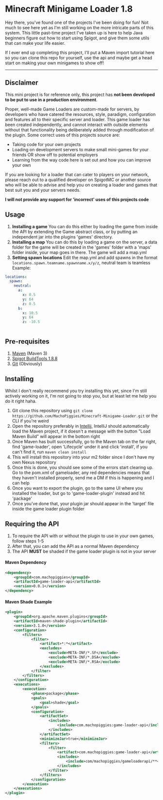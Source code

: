 Minecraft Minigame Loader 1.8
===========

Hey there, you've found one of the projects I've been doing for fun! Not much to see here yet as I'm still working on the more intricate parts of this system. This little past-time project I've taken up is here to help Java beginners figure out how to start using Spigot, and give them some utils that can make your life easier.

If I ever end up completing this project, I'll put a Maven import tutorial here so you can clone this repo for yourself, use the api and maybe get a head start on making your own minigames to show off!
***

Disclaimer
-----------
This mini project is for reference only, this project has **not been developed to be put to use in a production environment**.

Proper, well-made Game Loaders are custom-made for servers, by developers who have catered the resources, style, paradigm, configuration and features all to their specific server and loader. This game loader has been created independently, and cannot interact with outside elements without that functionality being deliberately added through modification of the plugin. Some correct uses of this projects source are:
 * Taking code for your own projects
 * Loading on development servers to make small mini-games for your friends OR show off to potential employers
 * Learning from the way code here is set out and how you can improve your own

If you are looking for a loader that can cater to players on your network, please reach out to a qualified developer on SpigotMC or another source who will be able to advise and help you on creating a loader and games that best suit you and your servers needs.

**I will not provide any support for 'incorrect' uses of this projects code**

Usage
-----------
1. **Installing a game**
You can do this either by loading the game from inside the API by extending the Game abstract class, or by putting an independent jar into the plugins 'games' directory.
2. **Installing a map**
You can do this by loading a game on the server, a data folder for the game will be created in the 'games' folder with a 'maps' folder inside, your map goes in there. The game will add a map.yml
3. **Setting spawn locations**
Edit the map.yml and add spawns in the format `locations.spawn.teamname.spawnname.x/y/z`, neutral team is teamless
Example:
```yml
locations:
  spawn:
    neutral:
      a:
        x: 0.5
        y: 64
        z: 0.5
      b:
        x: 10.5
        y: 64
        z: -10.5
  
```

Pre-requisites
-----------
1. [Maven](https://maven.apache.org/download.cgi?.) (Maven 3)
2. [Spigot BuildTools 1.8.8](https://www.spigotmc.org/wiki/buildtools/)
3. [Git](https://git-scm.com/downloads) (Obviously)

Installing
-----------

Whilst I don't really recommend you try installing this yet, since I'm still actively working on it, I'm not going to stop you, but at least let me help you do it right haha.

1. Git clone this repository using `git clone https://github.com/MachoPiggies/Minecraft-Minigame-Loader.git` or the CLI if you're weird 
2. Open the repository preferably in [Intellij](https://www.jetbrains.com/idea/download/?fromIDE=#section=windows), IntelliJ should automatically load the Maven project, if it doesn't a message with the button "Load Maven Build" will appear in the bottom right
3. Once Maven has built successfully, go to the Maven tab on the far right, find 'game-loader', open 'Lifecycle' under it and click 'install', if you can't find it, run `maven clean install`
4. This will install this repository into your m2 folder since I don't have my own Nexus repository
5. Once this is done, you should see some of the errors start clearing up. Go to the pom.xml of gameloader, any red dependencies means that they haven't installed properly, send me a DM if this is happening and I can help
6. Once you want to export the plugin, go to the same UI where you installed the loader, but go to 'game-loader-plugin' instead and hit 'package'
7. Once you've done that, your plugin jar should appear in the 'target' file inside the game loader plugin folder

Requiring the API
-----------

1. To require the API with or without the plugin to use in your own games, follow steps 1-5
2. After that, you can add the API as a normal Maven dependency
3. The API **MUST** be shaded if the game loader plugin is not in your server

#### Maven Dependency
```xml
<dependency>
    <groupId>com.machopiggies</groupId>
    <artifactId>game-loader-api</artifactId>
    <version>0.0.1</version>
</dependency>
```

#### Maven Shade Example
```xml
<plugin>
    <groupId>org.apache.maven.plugins</groupId>
    <artifactId>maven-shade-plugin</artifactId>
    <version>3.1.0</version>
    <configuration>
        <filters>
            <filter>
                <artifact>*:*</artifact>
                <excludes>
                    <exclude>META-INF/*.SF</exclude>
                    <exclude>META-INF/*.DSA</exclude>
                    <exclude>META-INF/*.RSA</exclude>
                </excludes>
            </filter>
        </filters>
    </configuration>
    <executions>
        <execution>
            <phase>package</phase>
            <goals>
                <goal>shade</goal>
            </goals>
            <configuration>
                <artifactSet>
                    <includes>
                        <include>com.machopiggies:game-loader-api</include>
                    </includes>
                </artifactSet>
                <minimizeJar>true</minimizeJar>
                <filters>
                    <filter>
                        <artifact>com.machopiggies:game-loader-api</artifact>
                        <includes>
                            <include>com/machopiggies/gameloaderapi/**</include>
                        </includes>
                    </filter>
                </filters>
            </configuration>
        </execution>
    </executions>
</plugin>
```